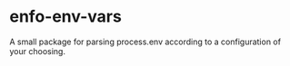 # enfo-env-vars
A small package for parsing process.env according to a configuration of your choosing.
